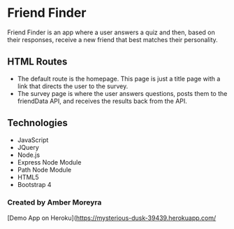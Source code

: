 #  Friend Finder

Friend Finder is an app where a user answers a quiz and then, based on their responses, receive a new friend that best matches their personality. 

## HTML Routes

* The default route is the homepage. This page is just a title page with a link that directs the user to the survey.
* The survey page is where the user answers questions, posts them to the friendData API, and receives the results back from the API.

## Technologies

* JavaScript
* JQuery
* Node.js
* Express Node Module
* Path Node Module
* HTML5
* Bootstrap 4

### Created by Amber Moreyra

[Demo App on Heroku](https://mysterious-dusk-39439.herokuapp.com/